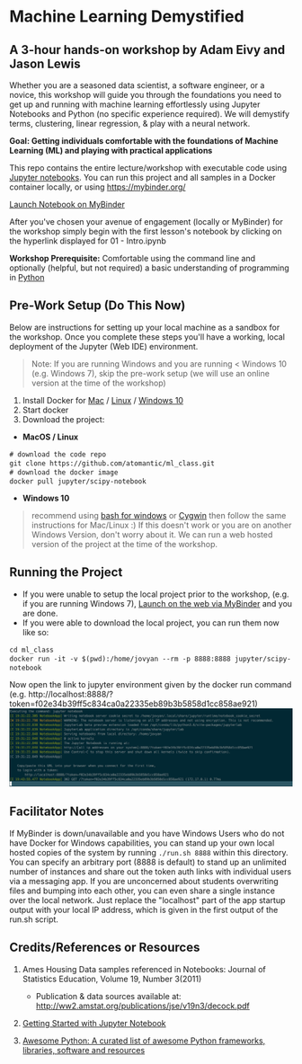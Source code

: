 # Machine Learning Demystified
## A 3-hour hands-on workshop by Adam Eivy and Jason Lewis

Whether you are a seasoned data scientist, a software engineer, or a novice, this workshop will guide you through the foundations you need to get up and running with machine learning effortlessly using Jupyter Notebooks and Python (no specific experience required). We will demystify terms, clustering, linear regression, & play with a neural network.

**Goal: Getting individuals comfortable with the foundations of Machine Learning (ML) and playing with practical applications**

This repo contains the entire lecture/workshop with executable code using [Jupyter notebooks](https://jupyter.org/). You can run this project and all samples in a Docker container locally, or using https://mybinder.org/ 

[Launch Notebook on MyBinder](https://mybinder.org/v2/gh/atomantic/ml_class/master)

After you've chosen your avenue of engagement (locally or MyBinder) for the workshop simply begin with the first lesson's notebook by clicking on the hyperlink displayed for 01 - Intro.ipynb

**Workshop Prerequisite:** Comfortable using the command line and optionally (helpful, but not required) a basic understanding of programming in [Python](https://www.python.org/)

## Pre-Work Setup (Do This Now)

Below are instructions for setting up your local machine as a sandbox for the workshop. Once you complete these steps you'll have a working, local deployment of the Jupyter (Web IDE) environment.

> Note: If you are running Windows and you are running < Windows 10 (e.g. Windows 7), skip the pre-work setup (we will use an online version at the time of the workshop)

1. Install Docker for [Mac](https://www.docker.com/docker-mac) / [Linux](https://docs.docker.com/install/) / [Windows 10](https://docs.docker.com/docker-for-windows/install/#download-docker-for-windows)
2. Start docker
3. Download the project:

- **MacOS / Linux**
```shell
# download the code repo
git clone https://github.com/atomantic/ml_class.git
# download the docker image
docker pull jupyter/scipy-notebook
```

- **Windows 10**
> recommend using [bash for windows](https://docs.microsoft.com/en-us/windows/wsl/install-win10) or [Cygwin](https://www.cygwin.com/) then follow the same instructions for Mac/Linux :)
If this doesn't work or you are on another Windows Version, don't worry about it. We can run a web hosted version of the project at the time of the workshop.

## Running the Project

- If you were unable to setup the local project prior to the workshop, (e.g. if you are running Windows 7), [Launch on the web via MyBinder](https://mybinder.org/v2/gh/atomantic/ml_class/master) and you are done.
- If you were able to download the local project, you can run them now like so:
```
cd ml_class
docker run -it -v $(pwd):/home/jovyan --rm -p 8888:8888 jupyter/scipy-notebook
```
Now open the link to jupyter environment given by the docker run command (e.g. http://localhost:8888/?token=f02e34b39ff5c834ca0a22335eb89b3b5858d1cc858ae921) ![running](images/run.png)

## Facilitator Notes
If MyBinder is down/unavailable and you have Windows Users who do not have Docker for Windows capabilities, you can stand up your own local hosted copies of the system by running `./run.sh 8888` within this directory. You can specify an arbitrary port (8888 is default) to stand up an unlimited number of instances and share out the token auth links with individual users via a messaging app. If you are unconcerned about students overwriting files and bumping into each other, you can even share a single instance over the local network. Just replace the "localhost" part of the app startup output with your local IP address, which is given in the first output of the run.sh script.

## Credits/References or Resources
1. Ames Housing Data samples referenced in Notebooks: Journal of Statistics Education, Volume 19, Number 3(2011)
    - Publication & data sources available at: http://ww2.amstat.org/publications/jse/v19n3/decock.pdf

2. [Getting Started with Jupyter Notebook](https://www.packtpub.com/books/content/getting-started-jupyter-notebook-part-1)

3. [Awesome Python: A curated list of awesome Python frameworks, libraries, software and resources](https://github.com/vinta/awesome-python)
